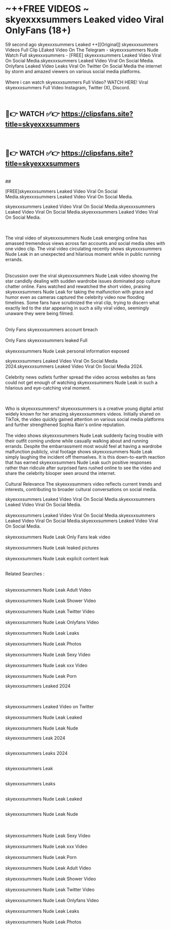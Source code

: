 # ~++FREE VIDEOS ~ skyexxxsummers Leaked video Viral OnlyFans (18+)<br>


59 second ago skyexxxsummers Leaked ++[[Original]] skyexxxsummers Videos Full Clip LEaked Video On The Telegram  - skyexxxsummers Nude  Watch Full skyexxxsummers - [FREE] skyexxxsummers Leaked Video Viral On Social Media.skyexxxsummers Leaked Video Viral On Social Media.   Onlyfans Leaked Video Leaks Viral On Twitter On Social Media the internet by storm and amazed viewers on various social media platforms. <br><br>
Where i can watch skyexxxsummers Full Video? WATCH HERE! Viral skyexxxsummers Full Video Instagram, Twitter (X), Discord. <br>


 <br>

##  🔴👉 WATCH ✅👉  <a href="https://clipsfans.site?title=skyexxxsummers&ref=git">https://clipsfans.site?title=skyexxxsummers</a> <br>
  <br>

##  🔴👉 WATCH ✅👉  <a href="https://clipsfans.site?title=skyexxxsummers&ref=git">https://clipsfans.site?title=skyexxxsummers</a> <br>
  <br>
  ##



[FREE]skyexxxsummers Leaked Video Viral On Social Media.skyexxxsummers Leaked Video Viral On Social Media. <br>

skyexxxsummers Leaked Video Viral On Social Media.skyexxxsummers Leaked Video Viral On Social Media.skyexxxsummers Leaked Video Viral On Social Media. <br>


  <br>

  <br>
The viral video of skyexxxsummers Nude Leak emerging online has amassed tremendous views across fan accounts and social media sites with one video clip. The viral video circulating recently shows skyexxxsummers Nude Leak in an unexpected and hilarious moment while in public running errands.<br>
<br>


<br>
Discussion over the viral skyexxxsummers Nude Leak video showing the star candidly dealing with sudden wardrobe issues dominated pop culture chatter online. Fans watched and rewatched the short video, praising skyexxxsummers Nude Leak for taking the malfunction with grace and humor even as cameras captured the celebrity video now flooding timelines. Some fans have scrutinized the viral clip, trying to discern what exactly led to the star appearing in such a silly viral video, seemingly unaware they were being filmed.<br>
<br>
<br> 
Only Fans skyexxxsummers account breach<br>
<br>
Only Fans skyexxxsummers leaked Full <br>
<br>
skyexxxsummers Nude Leak personal information exposed<br>

skyexxxsummers Leaked Video Viral On Social Media 2024.skyexxxsummers Leaked Video Viral On Social Media 2024. <br>
<br>
Celebrity news outlets further spread the video across websites as fans could not get enough of watching skyexxxsummers Nude Leak in such a hilarious and eye-catching viral moment.<br>
<br>

<br>
Who is skyexxxsummers? skyexxxsummers is a creative young digital artist widely known for her amazing skyexxxsummers videos. Initially shared on TikTok, the video quickly gained attention on various social media platforms and further strengthened Sophia Rain's online reputation.<br>
<br>
The video shows skyexxxsummers Nude Leak suddenly facing trouble with their outfit coming undone while casually walking about and running errands. Despite the embarrassment most would feel at having a wardrobe malfunction publicly, viral footage shows skyexxxsummers Nude Leak simply laughing the incident off themselves. It is this down-to-earth reaction that has earned skyexxxsummers Nude Leak such positive responses rather than ridicule after surprised fans rushed online to see the video and share the celebrity blooper seen around the internet.<br>
<br>
Cultural Relevance The skyexxxsummers video reflects current trends and interests, contributing to broader cultural conversations on social media.<br>

skyexxxsummers Leaked Video Viral On Social Media.skyexxxsummers Leaked Video Viral On Social Media.<br>
<br>
skyexxxsummers Leaked Video Viral On Social Media.skyexxxsummers Leaked Video Viral On Social Media.skyexxxsummers Leaked Video Viral On Social Media.<br>
<br>
skyexxxsummers Nude Leak Only Fans leak video<br>
<br>
skyexxxsummers Nude Leak leaked pictures<br>
<br>
skyexxxsummers Nude Leak explicit content leak<br>


<br>
Related Searches :<br>
<br>

<br>
skyexxxsummers Nude Leak Adult Video<br>
<br>
skyexxxsummers Nude Leak Shower Video<br>
<br>
skyexxxsummers Nude Leak Twitter Video<br>
<br>
skyexxxsummers Nude Leak Onlyfans Video<br>
<br>
skyexxxsummers Nude Leak Leaks<br>
<br>
skyexxxsummers Nude Leak Photos<br>

<br>
skyexxxsummers Nude Leak Sexy Video<br>
<br>
skyexxxsummers Nude Leak xxx Video<br>
<br>
skyexxxsummers Nude Leak Porn<br>

skyexxxsummers  Leaked 2024 <br> <br>
<br>

skyexxxsummers Leaked Video on Twitter <br>
<br>
skyexxxsummers Nude Leak Leaked<br>
<br>
skyexxxsummers Nude Leak Nude<br>


skyexxxsummers  Leak 2024 <br> <br>



skyexxxsummers  Leaks 2024 <br> <br>



 
skyexxxsummers  Leak<br> <br>



skyexxxsummers  Leaks<br> <br>


skyexxxsummers Nude Leak Leaked<br> <br>

skyexxxsummers Nude Leak Nude<br> <br>
<br> <br>
skyexxxsummers Nude Leak Sexy Video
<br> <br>
skyexxxsummers Nude Leak xxx Video
<br> <br>
skyexxxsummers Nude Leak Porn
<br> <br>
skyexxxsummers Nude Leak Adult Video
<br> <br>
skyexxxsummers Nude Leak Shower Video
<br> <br>
skyexxxsummers Nude Leak Twitter Video
<br> <br>
skyexxxsummers Nude Leak Onlyfans Video
<br> <br>
skyexxxsummers Nude Leak Leaks
<br> <br>
skyexxxsummers Nude Leak Photos






</p>




 



</p>










